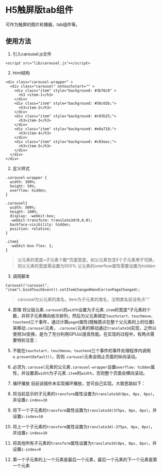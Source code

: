 # H5触屏版tab组件

可作为触屏的图片轮播器，tab组件等。

## 使用方法

1. 引入carousel.js文件
  ```
  <script src="lib/carousel.js"></script>
  ```
  
2. html结构
  ```
  <div class="carousel-wrapper" >
    <div class="carousel" ontouchstart="" >
      <div class="item" style="background: #3b76c0" >
        <h3 >item-1</h3>
      </div>
      <div class="item" style="background: #58c03b;">
        <h3>item-2</h3>
      </div>
      <div class="item" style="background: #c03b25;">
        <h3>item-3</h3>
      </div>
      <div class="item" style="background: #e0a718;">
        <h3>item-4</h3>
      </div>
      <div class="item" style="background: #c03eac;">
        <h3>item-5</h3>
      </div>
    </div>
  </div>
  ```

2. 定义样式
  ```
  .carousel-wrapper {
    width: 100%;
    height: 50%;
    overflow: hidden;
  }
  
  .carousel{
    width: 500%;
    height: 100%;
    display: -webkit-box;
    -webkit-transform: translate3d(0,0,0);
    backface-visibility: hidden;
    position: relative;
  }
  
  .item{
    -webkit-box-flex: 1;
  }
  ```
  
  >父元素的宽度=子元素个数*页面宽度，如父元素包含5个子元素用于切换，则父元素的宽度需设置为500%
  >父元素的overflow属性需要设置为hidden
  
3. 调用脚本
  ```
  Carousel("carousel", "item").bindTouchEvent().setItemChangedHandler(onPageChanged);
  ```
  
  >carousel为父元素的类名，item为子元素的类名，注明类名前没有点“.”
  
4. 原理
  将父级元素`.carousel`的`width`设置为子元素`.item`的宽度*子元素的个数，并将子元素横向依次排列，然后为父元素绑定`touchstart，touchmove，touchend`三个事件，通过计算`pageX`属性(既触摸点在整个父元素的上的位置)来移动`.carousel`元素，`.carousel`元素的移动通过`translate3d`实现，之所以使用3d变换，是为了充分利用GPU以提高性能。在实现的过程中，有两点需要特别注意：
  1. 不能在`touchstart，touchmove，touchend`三个事件的事件处理程序内调用`e.preventDefault()`，否则`.carousel`元素会阻止页面的纵向滚动。
  2. 必须为`.carousel`元素的父元素`.carousel-wrapper`设置`overflow: hidden`属性，并设置其`width`为子元素`.item`的`width`，否则整个页面会横向滚动。
  
5. 循环播放
  目前该插件未实现循环播放，您可自己实现。大致思路如下：
  1. 将当前显示的子元素的`transform`属性设置为`translate3d(0px, 0px, 0px)`，并设置`z-index=10`
  2. 将下一个子元素的`transform`属性设置为`translate3d(375px, 0px, 0px)`，并设置`z-index=10`
  3. 将上一个子元素的`transform`属性设置为`translate3d(-375px, 0px, 0px)`，并设置`z-index=10`
  4. 将其他所有子元素的`transform`属性设置为`translate3d(0px, 0px, 0px)`，并设置`z-index=9`
  5. 第一个子元素的上一个元素是最后一个元素，最后一个元素的下一个元素是第一个元素
